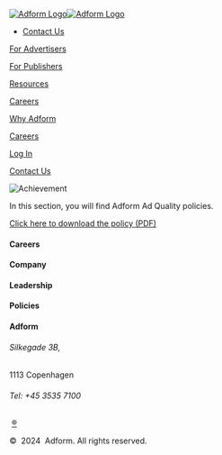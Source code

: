 [![Adform Logo](/front-end/images/adform-dark-blue.aa815ea8c7866ce660ffdd248170f052.svg)![Adform Logo](/front-end/images/adform-white.0581d63a23fa6bc9e4c7ae8ed217ebb7.svg)](https://site.adform.com/)

* [Contact Us](https://site.adform.com/contact-us/)

[For Advertisers](#)

[For Publishers](#)

[Resources](#)

[Careers](#)

[Why Adform](https://site.adform.com/why-adform/)

[Careers](https://site.adform.com/careers/careers-at-adform/)

[Log In](https://www.adform.com/passport/)

[Contact Us](https://site.adform.com/contact-us/)

![Achievement](/media/90365/document.png)

In this section, you will find Adform Ad Quality policies.

[Click here to download the policy (PDF)](https://site.adform.com/media/mvxkehd5/adquality_policies_08082023.pdf "Adquality Policies 08.08.2023")

#### Careers

#### Company

#### Leadership

#### Policies

#### Adform

###### Silkegade 3B,  
1113 Copenhagen

###### Tel: +45 3535 7100

[](https://twitter.com/adform)[](https://www.facebook.com/adform)[](https://www.instagram.com/adform)[](https://vimeo.com/adform) [®](https://www.linkedin.com/company/72240)

©  2024  Adform. All rights reserved.